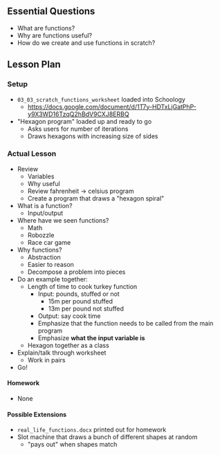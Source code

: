 ## Essential Questions

- What are functions?
- Why are functions useful?
- How do we create and use functions in scratch?

## Lesson Plan

### Setup

- `03_03_scratch_functions_worksheet` loaded into Schoology
    - https://docs.google.com/document/d/1T7y-HDTxLjGatPhP-y9X3WD16TzqQ2hBdV9CXJ8ERBQ
- "Hexagon program" loaded up and ready to go
    - Asks users for number of iterations
    - Draws hexagons with increasing size of sides

### Actual Lesson

- Review
    - Variables
    - Why useful
    - Review fahrenheit -> celsius program
    - Create a program that draws a "hexagon spiral"
- What is a function?
    - Input/output
- Where have we seen functions?
    - Math
    - Robozzle
    - Race car game
- Why functions?
    - Abstraction
    - Easier to reason
    - Decompose a problem into pieces
- Do an example together:
    - Length of time to cook turkey function
        - Input: pounds, stuffed or not
            - 15m per pound stuffed
            - 13m per pound not stuffed
        - Output: say cook time
        - Emphasize that the function needs to be called from the main program
        - Emphasize **what the input variable is**
    - Hexagon together as a class
- Explain/talk through worksheet
    - Work in pairs
- Go!

#### Homework

- None

#### Possible Extensions

- `real_life_functions.docx` printed out for homework
- Slot machine that draws a bunch of different shapes at random
    - "pays out" when shapes match
